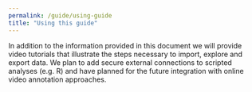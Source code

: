 ```yaml
---
permalink: /guide/using-guide
title: "Using this guide"
---
```

In addition to the information provided in this document we will provide video tutorials that illustrate the steps necessary to import, explore and export data. We plan to add secure external connections to scripted analyses (e.g. R) and have planned for the future integration with online video annotation approaches.
